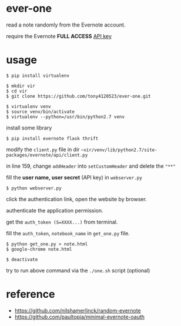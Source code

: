 # ever-one

read a note randomly from the Evernote account.

require the Evernote __FULL ACCESS__ [API key](https://dev.evernote.com/) 

# usage
```
$ pip install virtualenv
```
```
$ mkdir vir
$ cd vir
$ git clone https://github.com/tony4120523/ever-one.git
```
```
$ virtualenv venv
$ source venv/bin/activate
$ virtualenv --python=/usr/bin/python2.7 venv
```
install some library
```
$ pip install evernote flask thrift
```
modify the `client.py` file in dir  `~vir/venv/lib/python2.7/site-packages/evernote/api/client.py` 

in line 159, change `addHeader` into `setCustomHeader` and delete the `"**"`

fill the __user name, user secret__ (API key) in `webserver.py`
```
$ python webserver.py
```
click the authentication link, open the website by browser.

authenticate the application permission.

get the `auth_token (S=XXXX...)` from terminal.

fill the `auth_token`, `notebook_name` in `get_one.py` file.
```
$ python get_one.py > note.html
$ google-chrome note.html
```
```
$ deactivate
```
try to run above command via the `./one.sh` script (optional)
# reference
* https://github.com/nilshamerlinck/random-evernote
* https://github.com/paultopia/minimal-evernote-oauth
